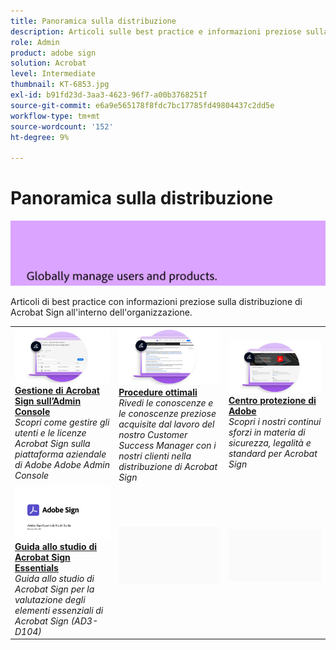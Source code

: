 ```yaml
---
title: Panoramica sulla distribuzione
description: Articoli sulle best practice e informazioni preziose sulla distribuzione di Acrobat Sign
role: Admin
product: adobe sign
solution: Acrobat
level: Intermediate
thumbnail: KT-6853.jpg
exl-id: b91fd23d-3aa3-4623-96f7-a00b3768251f
source-git-commit: e6a9e565178f8fdc7bc17785fd49804437c2dd5e
workflow-type: tm+mt
source-wordcount: '152'
ht-degree: 9%

---
```


# Panoramica sulla distribuzione

![Sign Deploy Image](assets/Hero-Deploy.png)

Articoli di best practice con informazioni preziose sulla distribuzione di Acrobat Sign all&#39;interno dell&#39;organizzazione.

<table style="table-layout:fixed">
<tr>
  <td>
    <a href="https://helpx.adobe.com/it/enterprise/using/adobe-sign-for-enterprise.html" target="_blank">
      <img alt="Admin Console" src="assets/Deploy_Admin.png" />
    </a>
    <div>
    <a href="https://helpx.adobe.com/enterprise/using/adobe-sign-for-enterprise.html" target="_blank"><strong>Gestione di Acrobat Sign sull’Admin Console</strong></a>
    </div>
    <em>Scopri come gestire gli utenti e le licenze Acrobat Sign sulla piattaforma aziendale di Adobe Adobe Admin Console</em>
    <br>
  </td>
  <td>
    <a href="https://helpx.adobe.com/mt/sign/using/adobe-sign-training-best-practice.html" target="_blank">
      <img alt="Best practice" src="assets/Deploy_BP.png" />
    </a>
    <div>
    <a href="https://helpx.adobe.com/mt/sign/using/adobe-sign-training-best-practice.html" target="_blank"><strong>Procedure ottimali</strong></a>
    </div>
    <em>Rivedi le conoscenze e le conoscenze preziose acquisite dal lavoro del nostro Customer Success Manager con i nostri clienti nella distribuzione di Acrobat Sign</em>
    <br>
  </td>  
  <td>
    <a href="https://www.adobe.com/trust/document-cloud-security.html" target="_blank">
      <img alt="Centro protezione di Adobe" src="assets/Deploy_Trust.png" />
    </a>
    <div>
    <a href="https://www.adobe.com/trust/document-cloud-security.html" target="_blank"><strong>Centro protezione di Adobe</strong></a>
    </div>
    <em>Scopri i nostri continui sforzi in materia di sicurezza, legalità e standard per Acrobat Sign</em>
    <br>
  </td>
</tr>
<tr>
  <td>
    <a href="assets/SignStudyGuide.pdf">
      <img alt="Guida allo studio di Acrobat Sign Essentials" src="assets/SignStudyGuide.png" />
    </a>
    <div>
    <a href="assets/SignStudyGuide.pdf"><strong>Guida allo studio di Acrobat Sign Essentials</strong></a>
    </div>
    <em>Guida allo studio di Acrobat Sign per la valutazione degli elementi essenziali di Acrobat Sign (AD3-D104)</em>
    <br>
  </td>
  <td>
    <img alt="Spaziatore" src="assets/Grayspacer.png" />
    <div>
    <br>
  </td>
  <td>
    <img alt="Spaziatore" src="assets/Grayspacer.png" />
    <div>
    <br>
  </td>
</tr>
</table>
